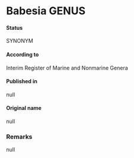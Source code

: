 # Babesia GENUS

#### Status
SYNONYM

#### According to
Interim Register of Marine and Nonmarine Genera

#### Published in
null

#### Original name
null

### Remarks
null